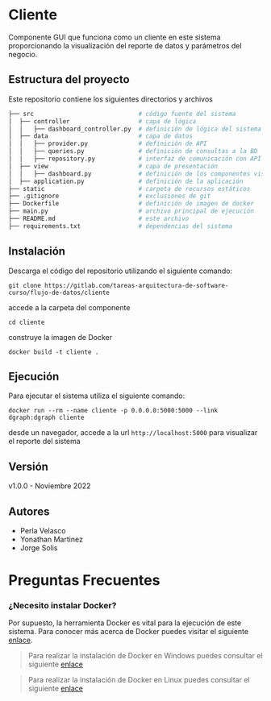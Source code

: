 # Cliente

Componente GUI que funciona como un cliente en este sistema proporcionando la visualización del reporte de datos y parámetros del negocio.

## Estructura del proyecto

Este repositorio contiene los siguientes directorios y archivos

```bash
├── src                             # código fuente del sistema
│  ├── controller                   # capa de lógica
│  │   ├── dashboard_controller.py  # definición de lógica del sistema
│  ├── data                         # capa de datos
│  │   ├── provider.py              # definición de API
│  │   ├── queries.py               # definición de consultas a la BD
│  │   ├── repository.py            # interfaz de comunicación con API
│  ├── view                         # capa de presentación
│  │   ├── dashboard.py             # definición de los componentes visuales
│  ├── application.py               # definición de la aplicación
├── static                          # carpeta de recursos estáticos
├── .gitignore                      # exclusiones de git
├── Dockerfile                      # definición de imagen de docker
├── main.py                         # archivo principal de ejecución
├── README.md                       # este archivo
├── requirements.txt                # dependencias del sistema
```

## Instalación

Descarga el código del repositorio utilizando el siguiente comando:

`git clone https://gitlab.com/tareas-arquitectura-de-software-curso/flujo-de-datos/cliente`

accede a la carpeta del componente

`cd cliente`

construye la imagen de Docker

```shell
docker build -t cliente .
```

## Ejecución

Para ejecutar el sistema utiliza el siguiente comando:

```shell
docker run --rm --name cliente -p 0.0.0.0:5000:5000 --link dgraph:dgraph cliente
```

desde un navegador, accede a la url `http://localhost:5000` para visualizar el reporte del sistema

## Versión

v1.0.0 - Noviembre 2022

## Autores

- Perla Velasco
- Yonathan Martinez
- Jorge Solis

# Preguntas Frecuentes

### ¿Necesito instalar Docker?

Por supuesto, la herramienta Docker es vital para la ejecución de este sistema. Para conocer más acerca de Docker puedes visitar el siguiente [enlace](https://medium.com/@javiervivanco/que-es-docker-79d506f7b2fc).

> Para realizar la instalación de Docker en Windows puedes consultar el siguiente [enlace](https://medium.com/@tushar0618/installing-docker-desktop-on-window-10-501e594fc5eb)


> Para realizar la instalación de Docker en Linux puedes consultar el siguiente [enlace](https://www.digitalocean.com/community/tutorials/how-to-install-and-use-docker-on-ubuntu-20-04-es)